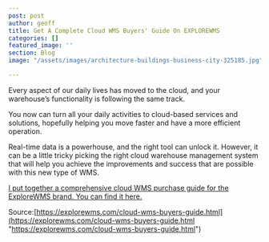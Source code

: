 ```yaml
---
post: post
author: geoff
title: Get A Complete Cloud WMS Buyers' Guide On EXPLOREWMS
categories: []
featured_image: ''
section: Blog
image: "/assets/images/architecture-buildings-business-city-325185.jpg"

---
```

Every aspect of our daily lives has moved to the cloud, and your warehouse’s functionality is following the same track.

You now can turn all your daily activities to cloud-based services and solutions, hopefully helping you move faster and have a more efficient operation.

Real-time data is a powerhouse, and the right tool can unlock it. However, it can be a little tricky picking the right cloud warehouse management system that will help you achieve the improvements and success that are possible with this new type of WMS.

[I put together a comprehensive cloud WMS purchase guide for the ExploreWMS brand. You can find it here.](https://explorewms.com/cloud-wms-buyers-guide.html)

Source:[https://explorewms.com/cloud-wms-buyers-guide.html](https://explorewms.com/cloud-wms-buyers-guide.html "https://explorewms.com/cloud-wms-buyers-guide.html")